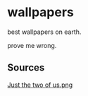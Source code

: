 # wallpapers
best wallpapers on earth.

prove me wrong.

## Sources
[Just the two of us.png](https://www.youtube.com/watch?v=RdkW3plOX6o)

